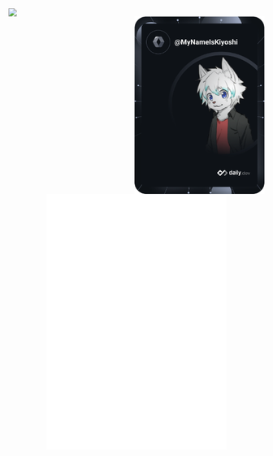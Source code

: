 <a href="https://api.daily.dev/get?r=mynameiskiyoshi" target="_blank">
  <div>
      <img
    width="356"
    align="left"
    src="https://count.getloli.com/get/@:MyNameIsKiyoshi?theme=rule34"
  />
  <img
    width="256"
    align="right"
    src="https://raw.githubusercontent.com/mynameiskiyoshi/mynameiskiyoshi/main/devcard.svg"
  />
  </div>
 
  <div align="center">
    <img
    width="356"
    align="center"
    src="https://raw.githubusercontent.com/mynameiskiyoshi/mynameiskiyoshi/main/github-metrics.svg"
    />
  </div>
 </a>
  <a href="https://api.daily.dev/get?r=mynameiskiyoshi" target="_blank">

</a>
